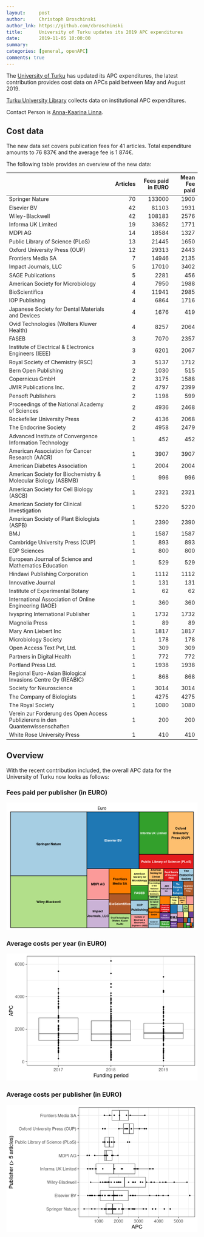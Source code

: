 ```yaml
---
layout:     post
author:     Christoph Broschinski
author_lnk: https://github.com/cbroschinski
title:      University of Turku updates its 2019 APC expenditures
date:       2019-11-05 10:00:00
summary:    
categories: [general, openAPC]
comments: true
---
```





The [University of Turku](https://www.utu.fi/en) has updated its APC expenditures, the latest contribution provides cost data on APCs paid between May and August 2019.

[Turku University Library](https://www.utu.fi/en/university/library) collects data on institutional APC expenditures.

Contact Person is [Anna-Kaarina Linna](mailto:anna-kaarina.linna@utu.fi).

## Cost data



The new data set covers publication fees for 41 articles. Total expenditure amounts to 76 837€ and the average fee is 1 874€.

The following table provides an overview of the new data:


|                                                                               | Articles| Fees paid in EURO| Mean Fee paid|
|:------------------------------------------------------------------------------|--------:|-----------------:|-------------:|
|Springer Nature                                                                |       70|            133000|          1900|
|Elsevier BV                                                                    |       42|             81103|          1931|
|Wiley-Blackwell                                                                |       42|            108183|          2576|
|Informa UK Limited                                                             |       19|             33652|          1771|
|MDPI AG                                                                        |       14|             18584|          1327|
|Public Library of Science (PLoS)                                               |       13|             21445|          1650|
|Oxford University Press (OUP)                                                  |       12|             29313|          2443|
|Frontiers Media SA                                                             |        7|             14946|          2135|
|Impact Journals, LLC                                                           |        5|             17010|          3402|
|SAGE Publications                                                              |        5|              2281|           456|
|American Society for Microbiology                                              |        4|              7950|          1988|
|BioScientifica                                                                 |        4|             11941|          2985|
|IOP Publishing                                                                 |        4|              6864|          1716|
|Japanese Society for Dental Materials and Devices                              |        4|              1676|           419|
|Ovid Technologies (Wolters Kluwer Health)                                      |        4|              8257|          2064|
|FASEB                                                                          |        3|              7070|          2357|
|Institute of Electrical & Electronics Engineers (IEEE)                         |        3|              6201|          2067|
|Royal Society of Chemistry (RSC)                                               |        3|              5137|          1712|
|Bern Open Publishing                                                           |        2|              1030|           515|
|Copernicus GmbH                                                                |        2|              3175|          1588|
|JMIR Publications Inc.                                                         |        2|              4797|          2399|
|Pensoft Publishers                                                             |        2|              1198|           599|
|Proceedings of the National Academy of Sciences                                |        2|              4936|          2468|
|Rockefeller University Press                                                   |        2|              4136|          2068|
|The Endocrine Society                                                          |        2|              4958|          2479|
|Advanced Institute of Convergence Information Technology                       |        1|               452|           452|
|American Association for Cancer Research (AACR)                                |        1|              3907|          3907|
|American Diabetes Association                                                  |        1|              2004|          2004|
|American Society for Biochemistry & Molecular Biology (ASBMB)                  |        1|               996|           996|
|American Society for Cell Biology (ASCB)                                       |        1|              2321|          2321|
|American Society for Clinical Investigation                                    |        1|              5220|          5220|
|American Society of Plant Biologists (ASPB)                                    |        1|              2390|          2390|
|BMJ                                                                            |        1|              1587|          1587|
|Cambridge University Press (CUP)                                               |        1|               893|           893|
|EDP Sciences                                                                   |        1|               800|           800|
|European Journal of Science and Mathematics Education                          |        1|               529|           529|
|Hindawi Publishing Corporation                                                 |        1|              1112|          1112|
|Innovative Journal                                                             |        1|               131|           131|
|Institute of Experimental Botany                                               |        1|                62|            62|
|International Association of Online Engineering (IAOE)                         |        1|               360|           360|
|Ivyspring International Publisher                                              |        1|              1732|          1732|
|Magnolia Press                                                                 |        1|                89|            89|
|Mary Ann Liebert Inc                                                           |        1|              1817|          1817|
|Microbiology Society                                                           |        1|               178|           178|
|Open Access Text Pvt, Ltd.                                                     |        1|               309|           309|
|Partners in Digital Health                                                     |        1|               772|           772|
|Portland Press Ltd.                                                            |        1|              1938|          1938|
|Regional Euro-Asian Biological Invasions Centre Oy (REABIC)                    |        1|               868|           868|
|Society for Neuroscience                                                       |        1|              3014|          3014|
|The Company of Biologists                                                      |        1|              4275|          4275|
|The Royal Society                                                              |        1|              1080|          1080|
|Verein zur Forderung des Open Access Publizierens in den Quantenwissenschaften |        1|               200|           200|
|White Rose University Press                                                    |        1|               410|           410|

## Overview

With the recent contribution included, the overall APC data for the University of Turku now looks as follows: 

### Fees paid per publisher (in EURO)

![plot of chunk tree_turku_2019_11_05_full](/figure/tree_turku_2019_11_05_full-1.png)

###  Average costs per year (in EURO)

![plot of chunk box_turku_2019_11_05_year_full](/figure/box_turku_2019_11_05_year_full-1.png)

###  Average costs per publisher (in EURO)

![plot of chunk box_turku_2019_11_05_publisher_full](/figure/box_turku_2019_11_05_publisher_full-1.png)
